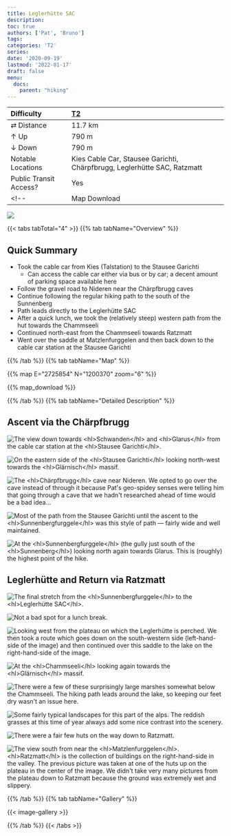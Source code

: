 ```yaml
---
title: Leglerhütte SAC
description: 
toc: true
authors: ['Pat', 'Bruno']
tags:
categories: 'T2'
series:
date: '2020-09-19'
lastmod: '2022-01-17'
draft: false
menu:
  docs:
    parent: "hiking"
---
```

<link href="../../../style.css" rel="stylesheet"></link>

| Difficulty | [T2](../overview/#wanderskala) |
| :--- | :--- |
| &#8644; Distance | 11.7 km |
| &#8593; Up | 790 m |
| &#8595; Down | 790 m |
| Notable Locations | Kies Cable Car, Stausee Garichti, Chärpfbrugg, Leglerhütte SAC, Ratzmatt |
| Public Transit Access? | Yes |
<!-- | Map Download | [PDF](.pdf), [GPX](.gpx) | -->

![](IMG_7135.JPG)

{{< tabs tabTotal="4" >}}
{{% tab tabName="Overview" %}}

## Quick Summary

- Took the cable car from <hl>Kies (Talstation)</hl> to the <hl>Stausee Garichti</hl>
  - Can access the cable car either via bus or by car; a decent amount of parking space available here
- Follow the gravel road to Nideren near the <hl>Chärpfbrugg</hl> caves
- Continue following the regular hiking path to the south of the Sunnenberg
- Path leads directly to the <hl>Leglerhütte SAC</hl>
- After a quick lunch, we took the (relatively steep) western path from the hut towards the <hl>Chammseeli</hl>
- Continued north-east from the Chammseeli towards <hl>Ratzmatt</hl>
- Went over the saddle at <hl>Matzlenfurggelen</hl> and then back down to the cable car station at the <hl>Stausee Garichti</hl>

{{% /tab %}}
{{% tab tabName="Map" %}}

{{% map E="2725854" N="1200370" zoom="6" %}}

{{% map_download %}}

{{% /tab %}}
{{% tab tabName="Detailed Description" %}}

## Ascent via the Chärpfbrugg

![](IMG_7127.JPG "The view down towards <hl>Schwanden</hl> and <hl>Glarus</hl> from the cable car station at the <hl>Stausee Garichti</hl>.")

![](IMG_7129.JPG "On the eastern side of the <hl>Stausee Garichti</hl> looking north-west towards the <hl>Glärnisch</hl> massif.")

![](IMG_7130.JPG "The <hl>Chärpfbrugg</hl> cave near Nideren.  We opted to go over the cave instead of through it because Pat's geo-spidey senses were telling him that going through a cave that we hadn't researched ahead of time would be a bad idea...")

![](IMG_7131.JPG "Most of the path from the Stausee Garichti until the ascent to the <hl>Sunnenbergfurggele</hl> was this style of path — fairly wide and well maintained.")

![](IMG_7132.JPG "At the <hl>Sunnenbergfurggele</hl> (the gully just south of the <hl>Sunnenberg</hl>) looking north again towards Glarus.  This is (roughly) the highest point of the hike.")


## Leglerhütte and Return via Ratzmatt

![](IMG_7135.JPG "The final stretch from the <hl>Sunnenbergfurggele</hl> to the <hl>Leglerhütte SAC</hl>.")

![](IMG_7142.JPG "Not a bad spot for a lunch break.")

![](IMG_7147.JPG "Looking west from the plateau on which the Leglerhütte is perched.  We then took a route which goes down on the south-western side (left-hand-side of the image) and then continued over this saddle to the lake on the right-hand-side of the image.")

![](IMG_7151.JPG "At the <hl>Chammseeli</hl> looking again towards the <hl>Glärnisch</hl> massif.")

![](IMG_7165.JPG "There were a few of these surprisingly large marshes somewhat below the Chammseeli.  The hiking path leads around the lake, so keeping our feet dry wasn't an issue here.")

![](IMG_7175.JPG "Some fairly typical landscapes for this part of the alps.  The reddish grasses at this time of year always add some nice contrast into the scenery.")

![](IMG_7177.JPG "There were a fair few huts on the way down to Ratzmatt.")

![](IMG_7179.JPG "The view south from near the <hl>Matzlenfurggelen</hl>.  <hl>Ratzmatt</hl> is the collection of buildings on the right-hand-side in the valley.  The previous picture was taken at one of the huts up on the plateau in the center of the image.  We didn't take very many pictures from the plateau down to Ratzmatt because the ground was extremely wet and slippery.")


{{% /tab %}}
{{% tab tabName="Gallery" %}}

{{< image-gallery >}}

{{% /tab %}}
{{< /tabs >}}
